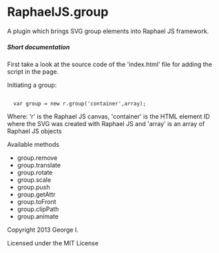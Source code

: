 RaphaelJS.group
===============

A plugin which brings SVG group elements into Raphael JS framework.

<h5>Short documentation</h5>

First take a look at the source code of the 'index.html' file for adding the script in the page.

Initiating a group:

<code>
  var group = new r.group('container',array);

  
  
</code>
Where:
    'r' is the Raphael JS canvas,
    'container' is the HTML element ID where the SVG was created with Raphael JS
    and 'array' is an array of Raphael JS objects

	
Available methods

 * group.remove
 * group.translate
 * group.rotate
 * group.scale
 * group.push
 * group.getAttr
 * group.toFront
 * group.clipPath
 * group.animate

 
Copyright 2013 George I.

Licensed under the MIT License

